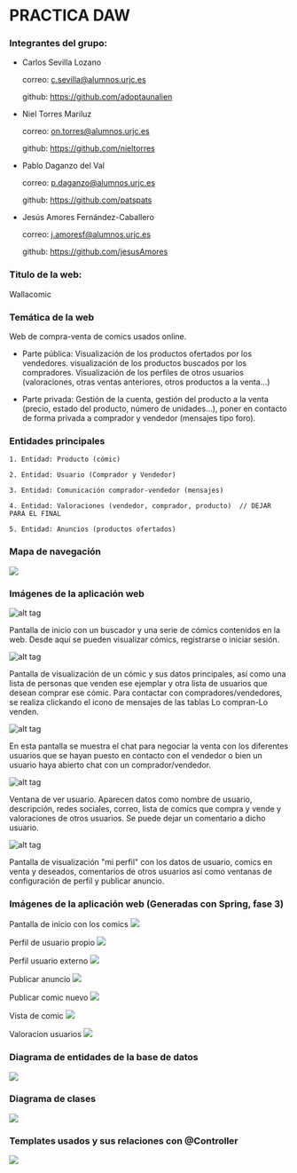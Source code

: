 # PRACTICA DAW

### Integrantes del grupo:

+ Carlos Sevilla Lozano

  correo: c.sevilla@alumnos.urjc.es
  
  github: https://github.com/adoptaunalien
  
+ Niel Torres Mariluz
  
  correo: on.torres@alumnos.urjc.es

  github: https://github.com/nieltorres
  
+ Pablo Daganzo del Val

  correo: p.daganzo@alumnos.urjc.es
  
  github: https://github.com/patspats
  
+ Jesús Amores Fernández-Caballero

  correo: j.amoresf@alumnos.urjc.es
  
  github: https://github.com/jesusAmores

### Titulo de la web:
  
  Wallacomic

### Temática de la web

  Web de compra-venta de comics usados online.

+ Parte pública: Visualización de los productos ofertados por los vendedores. visualización de los productos buscados por los compradores. Visualización de los perfiles de otros usuarios (valoraciones, otras ventas anteriores, otros productos a la venta...)
    
+ Parte privada: Gestión de la cuenta, gestión del producto a la venta (precio, estado del producto, número de unidades...), poner en contacto de forma privada a comprador y vendedor (mensajes tipo foro).
    
### Entidades principales

    1. Entidad: Producto (cómic)
    
    2. Entidad: Usuario (Comprador y Vendedor)
    
    3. Entidad: Comunicación comprador-vendedor (mensajes)
    
    4. Entidad: Valoraciones (vendedor, comprador, producto)  // DEJAR PARA EL FINAL
    
    5. Entidad: Anuncios (productos ofertados)

### Mapa de navegación
<img src="https://github.com/AdoptaUnAlien/DAW/blob/master/mapa_de_navegaci%C3%B3n.jpg"/>

### Imágenes de la aplicación web
   
![alt tag](https://github.com/AdoptaUnAlien/DAW/blob/master/Fase%202/screenshots/index_no_registro.png)

  Pantalla de inicio con un buscador y una serie de cómics contenidos en la web. Desde aquí se pueden visualizar cómics, registrarse o     iniciar sesión. 

![alt tag](https://github.com/AdoptaUnAlien/DAW/blob/master/Fase%202/screenshots/ver_comic.png)

  Pantalla de visualización de un cómic y sus datos principales, así como una lista de personas que venden ese ejemplar y otra lista de   usuarios que desean comprar ese cómic. Para contactar con compradores/vendedores, se realiza clickando el icono de mensajes de las       tablas Lo compran-Lo venden.

![alt tag](https://github.com/AdoptaUnAlien/DAW/blob/master/Fase%202/screenshots/mensajes.png)

  En esta pantalla se muestra el chat para negociar la venta con los diferentes usuarios que se hayan puesto en contacto con el vendedor   o bien un usuario haya abierto chat con un comprador/vendedor.

![alt tag](https://github.com/AdoptaUnAlien/DAW/blob/master/Fase%202/screenshots/ver_usuario.png)

  Ventana de ver usuario. Aparecen datos como nombre de usuario, descripción, redes sociales, correo, lista de comics que compra y vende   y valoraciones de otros usuarios. Se puede dejar un comentario a dicho usuario.

![alt tag](https://github.com/AdoptaUnAlien/DAW/blob/master/Fase%202/screenshots/ver_perfil.png)

  Pantalla de visualización "mi perfil" con los datos de usuario, comics en venta y deseados, comentarios de otros usuarios así como       ventanas de configuración de perfil y publicar anuncio. 
    

### Imágenes de la aplicación web (Generadas con Spring, fase 3)

Pantalla de inicio con los comics
<img src="https://github.com/AdoptaUnAlien/DAW/blob/master/capturasFase3/main.png"/>

Perfil de usuario propio
<img src="https://github.com/AdoptaUnAlien/DAW/blob/master/capturasFase3/perfil.png"/>

Perfil usuario externo
<img src="https://github.com/AdoptaUnAlien/DAW/blob/master/capturasFase3/perfilotro.png"/>

Publicar anuncio
<img src="https://github.com/AdoptaUnAlien/DAW/blob/master/capturasFase3/public.%20anuncio.png"/>

Publicar comic nuevo
<img src="https://github.com/AdoptaUnAlien/DAW/blob/master/capturasFase3/publica%20comic.png"/>

Vista de comic
<img src="https://github.com/AdoptaUnAlien/DAW/blob/master/capturasFase3/comic.png"/>

Valoracion usuarios
<img src="https://github.com/AdoptaUnAlien/DAW/blob/master/capturasFase3/valoraciones.png"/>



### Diagrama de entidades de la base de datos
<img src="https://github.com/AdoptaUnAlien/DAW/blob/master/capturasFase3/ER.bmp"/>


### Diagrama de clases
<img src="https://github.com/AdoptaUnAlien/DAW/blob/master/capturasFase3/clases.bmp"/>

### Templates usados y sus relaciones con @Controller
<img src="https://github.com/AdoptaUnAlien/DAW/blob/master/capturasFase3/tabla-relaciones.bmp"/>


